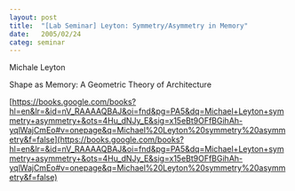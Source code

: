 ```yaml
---
layout: post
title:  "[Lab Seminar] Leyton: Symmetry/Asymmetry in Memory"
date:   2005/02/24
categ: seminar
---
```






Michale Leyton



Shape as Memory: A Geometric Theory of Architecture



[https://books.google.com/books?hl=en&lr=&id=nV_RAAAAQBAJ&oi=fnd&pg=PA5&dq=Michael+Leyton+symmetry+asymmetry+&ots=4Hu_dNJy_E&sig=x15eBt9OFfBGihAh-yqlWajCmEo#v=onepage&q=Michael%20Leyton%20symmetry%20asymmetry&f=false](https://books.google.com/books?hl=en&lr=&id=nV_RAAAAQBAJ&oi=fnd&pg=PA5&dq=Michael+Leyton+symmetry+asymmetry+&ots=4Hu_dNJy_E&sig=x15eBt9OFfBGihAh-yqlWajCmEo#v=onepage&q=Michael%20Leyton%20symmetry%20asymmetry&f=false)



 

